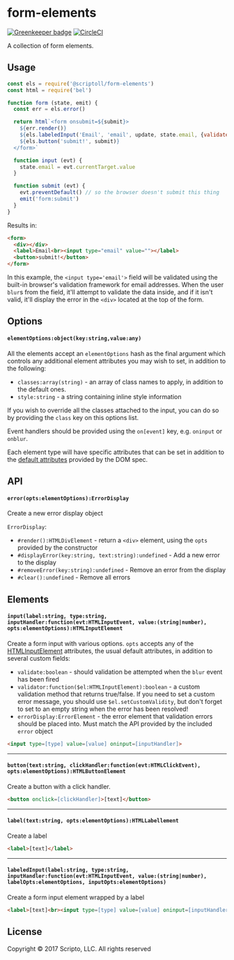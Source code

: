 # form-elements

[![Greenkeeper badge](https://badges.greenkeeper.io/scriptoLLC/form-elements.svg?token=32f7c3eae55949fb5be85d675d35261d721a31f4e4d4f343cc2b665f8ce5f885&ts=1498057801104)](https://greenkeeper.io/)
[![CircleCI](https://circleci.com/gh/scriptoLLC/form-elements.svg?style=svg&circle-token=eb06e1385fe4eb07f3e0da106a4dd9f856aa403b)](https://circleci.com/gh/scriptoLLC/form-elements)

A collection of form elements.

## Usage
```js
const els = require('@scriptoll/form-elements')
const html = require('bel')

function form (state, emit) {
  const err = els.error()

  return html`<form onsubmit=${submit}>
    ${err.render()}
    ${els.labeledInput('Email', 'email', update, state.email, {validate: true, errorDisplay: err})}
    ${els.button('submit!', submit)}
  </form>`

  function input (evt) {
    state.email = evt.currentTarget.value
  }

  function submit (evt) {
    evt.preventDefault() // so the browser doesn't submit this thing
    emit('form:submit')
  }
}
```

Results in:

```html
<form>
  <div></div>
  <label>Email<br><input type="email" value=""></label>
  <button>submit!</button>
</form>
```

In this example, the `<input type='email'>` field will be validated using the
built-in browser's validation framework for email addresses. When the user
`blur`s from the field, it'll attempt to validate the data inside, and if
it isn't valid, it'll display the error in the `<div>` located at the top
of the form.


## Options

#### `elementOptions:object(key:string,value:any)`
All the elements accept an `elementOptions` hash as the final argument which controls any additional element attributes you may wish to set, in addition to the following:

* `classes:array(string)` - an array of class names to apply, in addition to the default ones.
* `style:string` - a string containing inline style information

If you wish to override all the classes attached to the input, you can do so by providing the `class` key on this options list.

Event handlers should be provided using the `on[event]` key, e.g. `oninput` or `onblur`.

Each element type will have specific attributes that can be set in addition to the [default attributes](https://developer.mozilla.org/en-US/docs/Web/HTML/Global_attributes) provided by the DOM spec.

## API

#### `error(opts:elementOptions):ErrorDisplay`
Create a new error display object

`ErrorDisplay`:
* `#render():HTMLDivElement` - return a `<div>` element, using the `opts` provided by the constructor
* `#displayError(key:string, text:string):undefined` - Add a new error to the display
* `#removeError(key:string):undefined` - Remove an error from the display
* `#clear():undefined` - Remove all errors

## Elements

#### `input(label:string, type:string, inputHandler:function(evt:HTMLInputEvent, value:(string|number), opts:elementOptions):HTMLInputElement`
Create a form input with various options. `opts` accepts any of the [HTMLInputElement](https://developer.mozilla.org/en-US/docs/Web/HTML/Element/input#Attributes) attributes, the usual default attributes, in addition to several custom fields:

* `validate:boolean` - should validation be attempted when the `blur` event has been fired
* `validator:function($el:HTMLInputElement):boolean` - a custom validation method that returns true/false. If you need to set a custom error message, you should use `$el.setCustomValidity`, but don't forget to set to an empty string when the error has been resolved!
* `errorDisplay:ErrorElement` - the error element that validation errors should be placed into. Must match the API provided by the included `error` object


```html
<input type=[type] value=[value] oninput=[inputHandler]>
```
---

#### `button(text:string, clickHandler:function(evt:HTMLClickEvent), opts:elementOptions):HTMLButtonElement`
Create a button with a click handler.

```html
<button onclick=[clickHandler]>[text]</button>
```
---

#### `label(text:string, opts:elementOptions):HTMLLabellement`
Create a label

```html
<label>[text]</label>
```
---

#### `labeledInput(label:string, type:string, inputHandler:function(evt:HTMLInputEvent, value:(string|number), labelOpts:elementOptions, inputOpts:elementOptions)`
Create a form input element wrapped by a label

```html
<label>[text]<br><input type=[type] value=[value] oninput=[inputHandler]></label>
```

## License
Copyright © 2017 Scripto, LLC. All rights reserved

